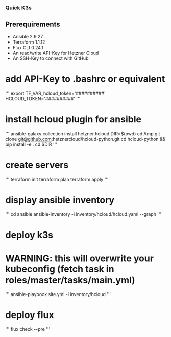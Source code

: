 ### Quick K3s

## Prerequirements
- Ansible 2.9.27
- Terraform 1.1.12
- Flux CLI 0.24.1
- An read/write API-Key for Hetzner Cloud
- An SSH-Key to connect with GitHub

# add API-Key to .bashrc or equivalent
'''
export TF_VAR_hcloud_token='##########' HCLOUD_TOKEN='##########'
'''

# install hcloud plugin for ansible
'''
ansible-galaxy collection install hetzner.hcloud
DIR=$(pwd)
cd /tmp
git clone git@github.com:hetznercloud/hcloud-python.git
cd hcloud-python && pip install -e .
cd $DIR
'''

# create servers
'''
terraform init
terraform plan
terraform apply
'''

# display ansible inventory
'''
cd ansible
ansible-inventory -i inventory/hcloud/hcloud.yaml --graph
'''

# deploy k3s
# WARNING: this will overwrite your kubeconfig (fetch task in roles/master/tasks/main.yml)
'''
ansible-playbook site.yml -i inventory/hcloud
'''

# deploy flux
'''
flux check --pre
'''